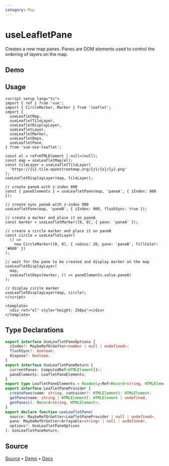 ```yaml
---
category: Map
---
```


# useLeafletPane

Creates a new map panes. Panes are DOM elements used to control the ordering of layers on the map.



## Demo

<ClientOnly>
  <Demo name="useLeafletPane" source-url="https://github.com/nikolaynau/vue-use-leaflet/blob/master/src/useLeafletPane/demo.vue" />
</ClientOnly>

## Usage

```vue
<script setup lang="ts">
import { ref } from 'vue';
import { CircleMarker, Marker } from 'leaflet';
import {
  useLeafletMap,
  useLeafletTileLayer,
  useLeafletDisplayLayer,
  useLeafletLayer,
  useLeafletMarker,
  useLeafletDeps,
  useLeafletPane
} from 'vue-use-leaflet';

const el = ref<HTMLElement | null>(null);
const map = useLeafletMap(el);
const tileLayer = useLeafletTileLayer(
  'https://{s}.tile.openstreetmap.org/{z}/{x}/{y}.png'
);
useLeafletDisplayLayer(map, tileLayer);

// create paneA with z-index 800
const { paneElements } = useLeafletPane(map, 'paneA', { zIndex: 800 });

// create sync paneA with z-index 900
useLeafletPane(map, 'paneB', { zIndex: 900, flushSync: true });

// create a marker and place it on paneA
const marker = useLeafletMarker([0, 0], { pane: 'paneA' });

// create a circle marker and place it on paneB
const circle = useLeafletLayer(
  () =>
    new CircleMarker([0, 0], { radius: 20, pane: 'paneB', fillColor: '#000' })
);

// wait for the pane to be created and display marker on the map
useLeafletDisplayLayer(
  map,
  useLeafletDeps(marker, () => paneElements.value.paneA)
);

// display circle marker
useLeafletDisplayLayer(map, circle);
</script>

<template>
  <div ref="el" style="height: 250px"></div>
</template>
```

## Type Declarations

```ts
export interface UseLeafletPaneOptions {
  zIndex?: MaybeRefOrGetter<number | null | undefined>;
  flushSync?: boolean;
  dispose?: boolean;
}
export interface UseLeafletPaneReturn {
  currentPanes: ComputedRef<HTMLElement[]>;
  paneElements: LeafletPaneElements;
}
export type LeafletPaneElements = Readonly<Ref<Record<string, HTMLElement>>>;
export interface LeafletPaneProvider {
  createPane(name: string, container?: HTMLElement): HTMLElement;
  getPane(name: string | HTMLElement): HTMLElement | undefined;
  getPanes(): Record<string, HTMLElement>;
}
export declare function useLeafletPane(
  source: MaybeRefOrGetter<LeafletPaneProvider | null | undefined>,
  pane: MaybeRefOrGetter<Arrayable<string> | null | undefined>,
  options?: UseLeafletPaneOptions
): UseLeafletPaneReturn;
```

## Source

[Source](https://github.com/nikolaynau/vue-use-leaflet/blob/master/src/useLeafletPane/index.ts) • [Demo](https://github.com/nikolaynau/vue-use-leaflet/blob/master/src/useLeafletPane/demo.vue) • [Docs](https://github.com/nikolaynau/vue-use-leaflet/blob/master/src/useLeafletPane/index.md)
